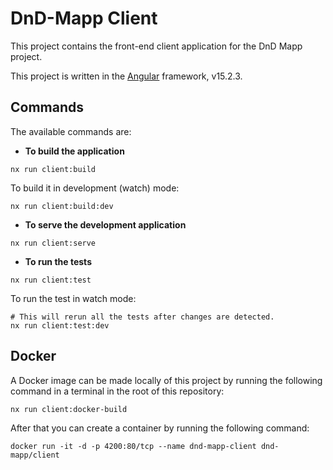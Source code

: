 # DnD-Mapp Client

This project contains the front-end client application for the DnD Mapp project.

This project is written in the [Angular](https://angular.io) framework, v15.2.3.

## Commands

The available commands are:

-   **To build the application**

```shell
nx run client:build
```

To build it in development (watch) mode:

```shell
nx run client:build:dev
```

-   **To serve the development application**

```shell
nx run client:serve
```

-   **To run the tests**

```shell
nx run client:test
```

To run the test in watch mode:

```shell
# This will rerun all the tests after changes are detected.
nx run client:test:dev
```

## Docker

A Docker image can be made locally of this project by running the following command in a terminal in the root of this
repository:

```shell
nx run client:docker-build
```

After that you can create a container by running the following command:

```shell
docker run -it -d -p 4200:80/tcp --name dnd-mapp-client dnd-mapp/client
```

